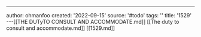 ---
author: ohmanfoo
created: '2022-09-15'
source: '#todo'
tags: ''
title: '1529'
---[[THE DUTyTO CONSULT AND ACCOMMODATE.md]]
[[The duty to consult and accommodate.md]]
[[1529.md]]

